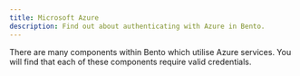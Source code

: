```yaml
---
title: Microsoft Azure 
description: Find out about authenticating with Azure in Bento.
---
```


There are many components within Bento which utilise Azure services.
You will find that each of these components require valid credentials.